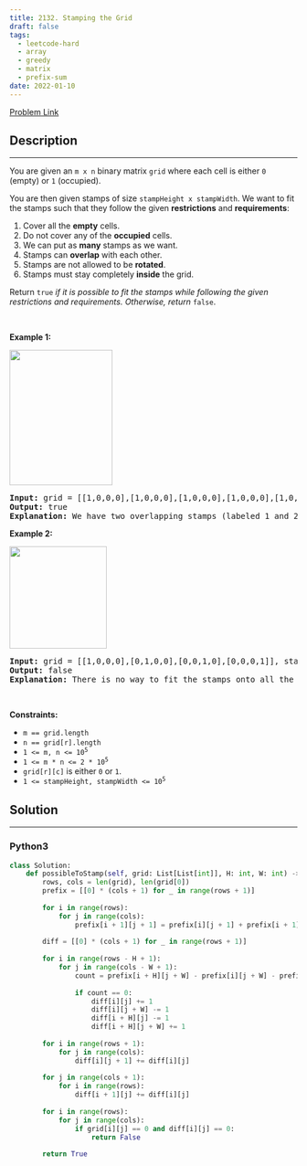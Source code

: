 ```yaml
---
title: 2132. Stamping the Grid
draft: false
tags: 
  - leetcode-hard
  - array
  - greedy
  - matrix
  - prefix-sum
date: 2022-01-10
---
```


[Problem Link](https://leetcode.com/problems/stamping-the-grid/)

## Description

---
<p>You are given an <code>m x n</code> binary matrix <code>grid</code> where each cell is either <code>0</code> (empty) or <code>1</code> (occupied).</p>

<p>You are then given stamps of size <code>stampHeight x stampWidth</code>. We want to fit the stamps such that they follow the given <strong>restrictions</strong> and <strong>requirements</strong>:</p>

<ol>
	<li>Cover all the <strong>empty</strong> cells.</li>
	<li>Do not cover any of the <strong>occupied</strong> cells.</li>
	<li>We can put as <strong>many</strong> stamps as we want.</li>
	<li>Stamps can <strong>overlap</strong> with each other.</li>
	<li>Stamps are not allowed to be <strong>rotated</strong>.</li>
	<li>Stamps must stay completely <strong>inside</strong> the grid.</li>
</ol>

<p>Return <code>true</code> <em>if it is possible to fit the stamps while following the given restrictions and requirements. Otherwise, return</em> <code>false</code>.</p>

<p>&nbsp;</p>
<p><strong class="example">Example 1:</strong></p>
<img alt="" src="https://assets.leetcode.com/uploads/2021/11/03/ex1.png" style="width: 180px; height: 237px;" />
<pre>
<strong>Input:</strong> grid = [[1,0,0,0],[1,0,0,0],[1,0,0,0],[1,0,0,0],[1,0,0,0]], stampHeight = 4, stampWidth = 3
<strong>Output:</strong> true
<strong>Explanation:</strong> We have two overlapping stamps (labeled 1 and 2 in the image) that are able to cover all the empty cells.
</pre>

<p><strong class="example">Example 2:</strong></p>
<img alt="" src="https://assets.leetcode.com/uploads/2021/11/03/ex2.png" style="width: 170px; height: 179px;" />
<pre>
<strong>Input:</strong> grid = [[1,0,0,0],[0,1,0,0],[0,0,1,0],[0,0,0,1]], stampHeight = 2, stampWidth = 2 
<strong>Output:</strong> false 
<strong>Explanation:</strong> There is no way to fit the stamps onto all the empty cells without the stamps going outside the grid.
</pre>

<p>&nbsp;</p>
<p><strong>Constraints:</strong></p>

<ul>
	<li><code>m == grid.length</code></li>
	<li><code>n == grid[r].length</code></li>
	<li><code>1 &lt;= m, n &lt;= 10<sup>5</sup></code></li>
	<li><code>1 &lt;= m * n &lt;= 2 * 10<sup>5</sup></code></li>
	<li><code>grid[r][c]</code> is either <code>0</code> or <code>1</code>.</li>
	<li><code>1 &lt;= stampHeight, stampWidth &lt;= 10<sup>5</sup></code></li>
</ul>


## Solution

---
### Python3
``` py title='stamping-the-grid'
class Solution:
    def possibleToStamp(self, grid: List[List[int]], H: int, W: int) -> bool:
        rows, cols = len(grid), len(grid[0])
        prefix = [[0] * (cols + 1) for _ in range(rows + 1)]
        
        for i in range(rows):
            for j in range(cols):
                prefix[i + 1][j + 1] = prefix[i][j + 1] + prefix[i + 1][j] - prefix[i][j] + grid[i][j]
        
        diff = [[0] * (cols + 1) for _ in range(rows + 1)]
        
        for i in range(rows - H + 1):
            for j in range(cols - W + 1):
                count = prefix[i + H][j + W] - prefix[i][j + W] - prefix[i + H][j] + prefix[i][j]
                
                if count == 0:
                    diff[i][j] += 1
                    diff[i][j + W] -= 1
                    diff[i + H][j] -= 1
                    diff[i + H][j + W] += 1
        
        for i in range(rows + 1):
            for j in range(cols):
                diff[i][j + 1] += diff[i][j]
        
        for j in range(cols + 1):
            for i in range(rows):
                diff[i + 1][j] += diff[i][j]
        
        for i in range(rows):
            for j in range(cols):
                if grid[i][j] == 0 and diff[i][j] == 0:
                    return False
        
        return True
```

